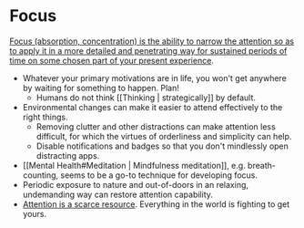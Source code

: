 # Focus

[Focus (absorption, concentration) is the ability to narrow the attention so as to apply it in a more detailed and penetrating way for sustained periods of time on some chosen part of your present experience](https://www.lesswrong.com/s/xqgwpmwDYsn8osoje/p/35eEHAXis3jMqETod).

- Whatever your primary motivations are in life, you won't get anywhere by waiting for something to happen. Plan!
	- Humans do not think [[Thinking | strategically]] by default.
- Environmental changes can make it easier to attend effectively to the right things.
	- Removing clutter and other distractions can make attention less difficult, for which the virtues of orderliness and simplicity can help.
	- Disable notifications and badges so that you don't mindlessly open distracting apps.
- [[Mental Health#Meditation | Mindfulness meditation]], e.g. breath-counting, seems to be a go-to technique for developing focus.
- Periodic exposure to nature and out-of-doors in an relaxing, undemanding way can restore attention capability.
- [Attention is a scarce resource](https://youtu.be/ZWI4_Oe-Qbs). Everything in the world is fighting to get yours.
